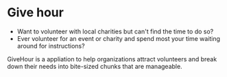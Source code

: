 # Give hour

- Want to volunteer with local charities but can't find the time to do so?
- Ever volunteer for an event or charity and spend most your time waiting around for instructions?

GiveHour is a appliation to help organizations attract volunteers and break down their needs into bite-sized chunks that are manageable.
